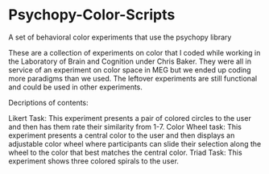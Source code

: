 # Psychopy-Color-Scripts
A set of behavioral color experiments that use the psychopy library

These are a collection of experiments on color that I coded while working in the Laboratory of Brain and Cognition under Chris Baker. They were all in service of an experiment on color space in MEG but we ended up coding more paradigms than we used. The leftover experiments are still functional and could be used in other experiments.

Decriptions of contents:

Likert Task: This experiment presents a pair of colored circles to the user and then has them rate their similarity from 1-7.
Color Wheel task: This experiment presents a central color to the user and then displays an adjustable color wheel where participants can slide their selection along the wheel to the color that best matches the central color.
Triad Task: This experiment shows three colored spirals to the user. 
